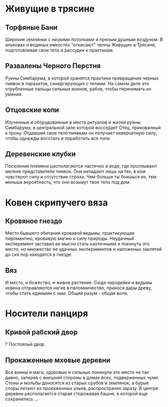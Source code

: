 # Живущие в трясине
## Торфяные Бани
Широкие землянки с низкими потолками и прелым душным воздухом. В альковах и водяных емкостях "откисают" челны Живущих в Трясине, подготовливая свои тела и рассудки к практикам. 
## Развалены Черного Перстня
Руины Симбарума, в которой хранятся практики превращения черных пиявок в паразитов, синергирующих с телами. На самом деле это отрубленные пальцы сильных воинов, рабов, чтобы перенимать их умения.
## Отцовские копи
Изученные и оборудованные в места ритуалов и жизни руины Симбарума, в центральной зале которой восседает Отец, прикованный к трону. Отдавший свое тело пиявкам он получает невероятную силу, чтобы однажды восстать и поработить все топи.

## Деревенские клубки
Поселения племени располагаются частично в воде, где проплывают мелкие представители пиявок. Они нападают лишь на тех, в ком чувствуют силу и отсутствие страха. Чем больше ты боишься их, тем меньше вероятность, что они возьмут твое тело под дом.

# Ковен скрипучего вяза
## Кровяное гнездо
Место бывшего обитания кровавой ведьмы, практикующая пиромантию, кровавую магию и силу природы. Неудачный эксперимент заставил ее мысли стать хаотичными и покинуть это место, но множество ее удачных экспериментов и наложеных заклятий до сих пор находятся в гнезде.

## Вяз
И место, и божество, и живое растение. Сюда чародейки и ведьмы ковена отправляются нагие в паломничество, принося дары древу, чтобы стать едиными с ним. Общий разум - общая воля.

# Носители панциря
## Кривой рабский двор
? Постоялый двор

## Прокаженные мховые деревни
Все воины и маги, здоровые и сильные покинули это место не так давно, заперев с внешней стороны в домах всех, подверженных чуме. Стоны и мольбы доносятся из старых срубов и землянок, а бурые споры летают из прокаженных ульев, распространяя заразу. В центре деревни располагается старая сторожевая башня, в которой еще сохранились ...